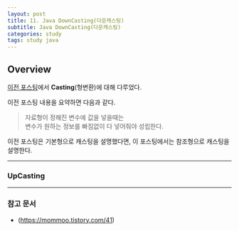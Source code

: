 ```yaml
---
layout: post
title: 11. Java DownCasting(다운캐스팅)
subtitle: Java DownCasting(다운캐스팅)
categories: study
tags: study java
---
```


## Overview

[이전 포스팅](https://rap0d.github.io/study/2019/08/19/java_10_java_casting/)에서 **Casting**(형변환)에 대해 다루었다.

이전 포스팅 내용을 요약하면 다음과 같다.

> 자료형이 정해진 변수에 값을 넣을때는  
> 변수가 원하는 정보를 빠짐없이 다 넣어줘야 성립한다.

이전 포스팅은 기본형으로 캐스팅을 설명했다면, 이 포스팅에서는 참조형으로 캐스팅을 설명한다.

***

### UpCasting


***

### 참고 문서
- (https://mommoo.tistory.com/41)
